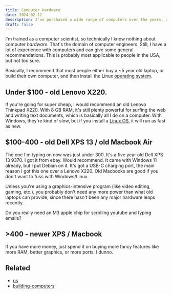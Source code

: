 ```yaml
---
title: Computer Hardware
date: 2024-02-12
description: I've purchased a wide range of computers over the years, and have a few simple recommendations for finding a good one.
draft: false
---
```

I'm trained as a computer scientist, so technically I know nothing about computer *hardware*. That's the domain of computer engineers. Still, I have a lot of experience with computers and can give some general recommendations. This is probably most applicable to people in the USA, but not too sure.

Basically, I recommend that most people either buy a ~5 year old laptop, or build their own computer, and then install the Linux [operating system](/os).

## Under $100 - old Lenovo X220. 
If you're going for super cheap, I would recommend an old Lenovo Thinkpad X220. With 8 GB RAM, it's still plenty powerful for surfing the web and writing text documents, which is basically all I do on a computer. With Windows, they're kind of slow, but if you install a [Linux OS](os.md), it will run as fast as new.

## \$100-400 - old Dell XPS 13 / old Macbook Air
The one I'm typing on now was just under 300. It's a five year old Dell XPS 13 9370. I got it from ebay. Would recommend. It came with Windows 11 already, but I put Debian on it. It's got a USB-C charging port, the main reason I got this one over a Lenovo X220. Old Macbooks are good if you don't want to fuss with Windows/Linux.

Unless you're using a graphics-intensive program (like video editing, gaming, etc.), you probably don't need any more power than what old laptops can provide, since there hasn't been any major hardware leaps recently.

Do you really need an M3 apple chip for scrolling youtube and typing emails?

## >400 - newer XPS / Macbook
If you have more money, just spend it on buying more fancy features like more RAM, better graphics, or more ports. I dunno.

## Related
- [os](/os) 
- [building-computers](/building-computers) 

